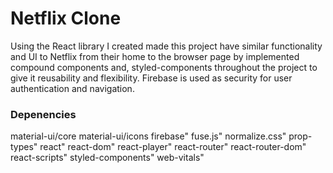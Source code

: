 # Netflix Clone 

Using the React library I created made this project have similar functionality and UI to Netflix from their home to the browser page by implemented compound components and, styled-components throughout the project to give it reusability and flexibility. Firebase is used as security for user authentication and navigation.

### Depenencies 
material-ui/core
material-ui/icons
firebase"
fuse.js"
normalize.css"
prop-types"
react"
react-dom"
react-player"
react-router"
react-router-dom"
react-scripts"
styled-components"
web-vitals"
